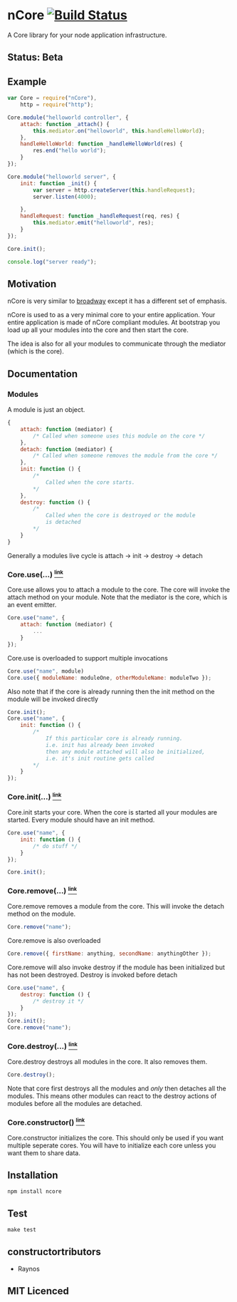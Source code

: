 # nCore [![Build Status][1]][2]

A Core library for your node application infrastructure.

## Status: Beta

## Example
```javascript
var Core = require("nCore"),
	http = require("http");

Core.module("helloworld controller", {
	attach: function _attach() {
		this.mediator.on("helloworld", this.handleHelloWorld);
	},
	handleHelloWorld: function _handleHelloWorld(res) {
		res.end("hello world");
	}
});

Core.module("helloworld server", {
	init: function _init() {
		var server = http.createServer(this.handleRequest);
		server.listen(4000);

	},
	handleRequest: function _handleRequest(req, res) {
		this.mediator.emit("helloworld", res);
	}
});

Core.init();

console.log("server ready");
```

## Motivation

nCore is very similar to [broadway][3] except it has a different set of emphasis.

nCore is used to as a very minimal core to your entire application. Your entire application is made of nCore compliant modules. At bootstrap you load up all your modules into the core and then start the core.

The idea is also for all your modules to communicate through the mediator (which is the core).

## Documentation

### Modules

A module is just an object.

```javascript
{
	attach: function (mediator) { 
		/* Called when someone uses this module on the core */
	},
	detach: function (mediator) {
		/* Called when someone removes the module from the core */
	},
	init: function () {
		/*
			Called when the core starts.
		*/
	},
	destroy: function () {
		/*
			Called when the core is destroyed or the module
			is detached
		*/
	}
}
```

Generally a modules live cycle is attach -> init -> destroy -> detach

### Core.use(...) <a name="core.use" href="#core.use"><small><sup>link</sup></small></a>

Core.use allows you to attach a module to the core. The core will invoke the attach method on your module. Note that the mediator is the core, which is an event emitter.

```javascript
Core.use("name", {
	attach: function (mediator) {
		...
	}
});
```

Core.use is overloaded to support multiple invocations

```javascript
Core.use("name", module)
Core.use({ moduleName: moduleOne, otherModuleName: moduleTwo });
```

Also note that if the core is already running then the init method on the module will be invoked directly

```javascript
Core.init();
Core.use("name", {
	init: function () {
		/*
			If this particular core is already running.
			i.e. init has already been invoked
			then any module attached will also be initialized,
			i.e. it's init routine gets called
		*/
	}
});
```

### Core.init(...) <a name="core.init" href="#core.init"><small><sup>link</sup></small></a>

Core.init starts your core. When the core is started all your modules are started. Every module should have an init method.

```javascript
Core.use("name", {
	init: function () {
		/* do stuff */
	}
});

Core.init();
```

### Core.remove(...) <a name="core.remove" href="#core.remove"><small><sup>link</sup></small></a>

Core.remove removes a module from the core. This will invoke the detach method on the module.

```javascript	
Core.remove("name");
```

Core.remove is also overloaded

```javascript
Core.remove({ firstName: anything, secondName: anythingOther });
```

Core.remove will also invoke destroy if the module has been initialized but has not been destroyed. Destroy is invoked before detach

```javascript
Core.use("name", {
	destroy: function () {
		/* destroy it */
	}
});
Core.init();
Core.remove("name");
```

### Core.destroy(...) <a name="core.destroy" href="#core.destroy"><small><sup>link</sup></small></a>

Core.destroy destroys all modules in the core. It also removes them.

```javascript
Core.destroy();
```

Note that core first destroys all the modules and _only_ then detaches all the modules. This means other modules can react to the destroy actions of modules before all the modules are detached.

### Core.constructor() <a name="core.constructor" href="#core.constructor"><small><sup>link</sup></small></a>

Core.constructor initializes the core. This should only be used if you want multiple seperate cores. You will have to initialize each core unless you want them to share data.

## Installation

`npm install ncore`

## Test

`make test`

## constructortributors

 - Raynos

## MIT Licenced

  [1]: https://secure.travis-ci.org/Raynos/ncore.png
  [2]: http://travis-ci.org/Raynos/ncore
  [3]: https://github.com/flatiron/broadway
